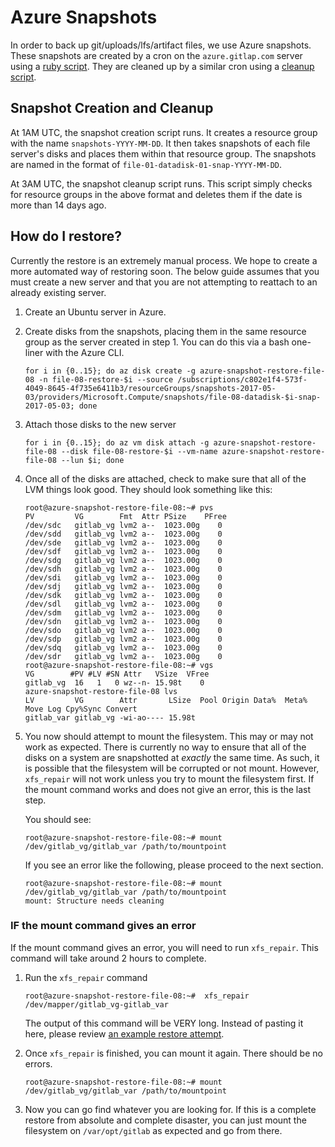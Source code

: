 # Azure Snapshots

In order to back up git/uploads/lfs/artifact files, we use Azure snapshots.
These snapshots are created by a cron on the `azure.gitlap.com` server using a
[ruby script](https://gitlab.com/gitlab-cookbooks/gitlab-backup/blob/master/files/default/azure-ruby-scripts/gitlab-azure-snapshots). 
They are cleaned up by a similar cron using a [cleanup script](https://gitlab.com/gitlab-cookbooks/gitlab-backup/blob/master/files/default/azure-ruby-scripts/gitlab-azure-snapshots-cleanup).

## Snapshot Creation and Cleanup

At 1AM UTC, the snapshot creation script runs. It creates a resource group with
the name `snapshots-YYYY-MM-DD`. It then takes snapshots of each file server's disks and 
places them within that resource group. The snapshots are named in the format of
`file-01-datadisk-01-snap-YYYY-MM-DD`.

At 3AM UTC, the snapshot cleanup script runs. This script simply checks for resource groups in the above format and deletes them if the date is more than 14 days ago.

## How do I restore?

Currently the restore is an extremely manual process. We hope to create a more
automated way of restoring soon. The below guide assumes that you must create a new server and that you are not attempting to reattach to an already existing server.

1. Create an Ubuntu server in Azure.
1. Create disks from the snapshots, placing them in the same resource group as the server
created in step 1. You can do this via a bash one-liner with the Azure CLI.

    ```
    for i in {0..15}; do az disk create -g azure-snapshot-restore-file-08 -n file-08-restore-$i --source /subscriptions/c802e1f4-573f-4049-8645-4f735e6411b3/resourceGroups/snapshots-2017-05-03/providers/Microsoft.Compute/snapshots/file-08-datadisk-$i-snap-2017-05-03; done
    ```

1. Attach those disks to the new server

    ```
    for i in {0..15}; do az vm disk attach -g azure-snapshot-restore-file-08 --disk file-08-restore-$i --vm-name azure-snapshot-restore-file-08 --lun $i; done
    ```

1. Once all of the disks are attached, check to make sure that all of the LVM things look good. They should look something like this: 

    ```
    root@azure-snapshot-restore-file-08:~# pvs
    PV         VG        Fmt  Attr PSize    PFree
    /dev/sdc   gitlab_vg lvm2 a--  1023.00g    0
    /dev/sdd   gitlab_vg lvm2 a--  1023.00g    0
    /dev/sde   gitlab_vg lvm2 a--  1023.00g    0
    /dev/sdf   gitlab_vg lvm2 a--  1023.00g    0
    /dev/sdg   gitlab_vg lvm2 a--  1023.00g    0
    /dev/sdh   gitlab_vg lvm2 a--  1023.00g    0
    /dev/sdi   gitlab_vg lvm2 a--  1023.00g    0
    /dev/sdj   gitlab_vg lvm2 a--  1023.00g    0
    /dev/sdk   gitlab_vg lvm2 a--  1023.00g    0
    /dev/sdl   gitlab_vg lvm2 a--  1023.00g    0
    /dev/sdm   gitlab_vg lvm2 a--  1023.00g    0
    /dev/sdn   gitlab_vg lvm2 a--  1023.00g    0
    /dev/sdo   gitlab_vg lvm2 a--  1023.00g    0
    /dev/sdp   gitlab_vg lvm2 a--  1023.00g    0
    /dev/sdq   gitlab_vg lvm2 a--  1023.00g    0
    /dev/sdr   gitlab_vg lvm2 a--  1023.00g    0 
    root@azure-snapshot-restore-file-08:~# vgs
    VG        #PV #LV #SN Attr   VSize  VFree
    gitlab_vg  16   1   0 wz--n- 15.98t    0
    azure-snapshot-restore-file-08 lvs
    LV         VG        Attr       LSize  Pool Origin Data%  Meta%  Move Log Cpy%Sync Convert
    gitlab_var gitlab_vg -wi-ao---- 15.98t
    ```

1. You now should attempt to mount the filesystem. This may or may not work as expected.
    There is currently no way to ensure that all of the disks on a system are snapshotted at *exactly* the same time. 
    As such, it is possible that the filesystem will be corrupted or not mount.
    However, `xfs_repair` will not work unless you try to mount the filesystem first.
    If the mount command works and does not give an error, this is the last step.

    You should see:

    ```
    root@azure-snapshot-restore-file-08:~# mount /dev/gitlab_vg/gitlab_var /path/to/mountpoint
    ```

    If you see an error like the following, please proceed to the next section.

    ```
    root@azure-snapshot-restore-file-08:~# mount /dev/gitlab_vg/gitlab_var /path/to/mountpoint
    mount: Structure needs cleaning
    ```

### IF the mount command gives an error 

If the mount command gives an error, you will need to run `xfs_repair`. This command
will take around 2 hours to complete. 

1. Run the `xfs_repair` command

    ```
    root@azure-snapshot-restore-file-08:~#  xfs_repair /dev/mapper/gitlab_vg-gitlab_var
    ```

    The output of this command will be VERY long. Instead of pasting it here, please review [an example restore attempt](https://gitlab.com/gitlab-com/infrastructure/issues/1698#note_28693997).

1. Once `xfs_repair` is finished, you can mount it again. There should be no errors.

    ```
    root@azure-snapshot-restore-file-08:~# mount /dev/gitlab_vg/gitlab_var /path/to/mountpoint
    ```

1. Now you can go find whatever you are looking for.
If this is a complete restore from absolute and complete disaster, you can just mount the filesystem on `/var/opt/gitlab` as expected and go from there.
